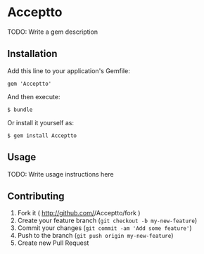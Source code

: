 # Acceptto

TODO: Write a gem description

## Installation

Add this line to your application's Gemfile:

    gem 'Acceptto'

And then execute:

    $ bundle

Or install it yourself as:

    $ gem install Acceptto

## Usage

TODO: Write usage instructions here

## Contributing

1. Fork it ( http://github.com/<my-github-username>/Acceptto/fork )
2. Create your feature branch (`git checkout -b my-new-feature`)
3. Commit your changes (`git commit -am 'Add some feature'`)
4. Push to the branch (`git push origin my-new-feature`)
5. Create new Pull Request
